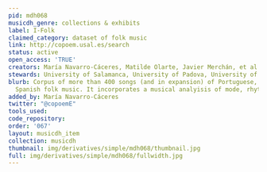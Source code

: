 ```yaml
---
pid: mdh068
musicdh_genre: collections & exhibits
label: I-Folk
claimed_category: dataset of folk music
link: http://copoem.usal.es/search
status: active
open_access: 'TRUE'
creators: María Navarro-Cáceres, Matilde Olarte, Javier Merchán, et al.; Co-Poem
stewards: University of Salamanca, University of Padova, University of Coimbra
blurb: Corpus of more than 400 songs (and in expansion) of Portuguese, Italian and
  Spanish folk music. It incorporates a musical analyisis of mode, rhythm and phrases.
added_by: María Navarro-Cáceres
twitter: "@copoemE"
tools_used: 
code_repository: 
order: '067'
layout: musicdh_item
collection: musicdh
thumbnail: img/derivatives/simple/mdh068/thumbnail.jpg
full: img/derivatives/simple/mdh068/fullwidth.jpg
---
```

